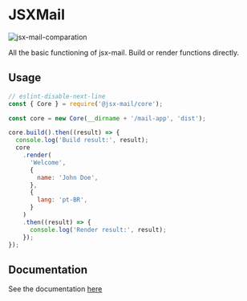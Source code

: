 # JSXMail

![jsx-mail-comparation](https://user-images.githubusercontent.com/72868196/183707838-19065b95-34fa-430e-a3e1-f4f353a05259.jpg)

All the basic functioning of jsx-mail. Build or render functions directly.

## Usage

```jsx
// eslint-disable-next-line
const { Core } = require('@jsx-mail/core');

const core = new Core(__dirname + '/mail-app', 'dist');

core.build().then((result) => {
  console.log('Build result:', result);
  core
    .render(
      'Welcome',
      {
        name: 'John Doe',
      },
      {
        lang: 'pt-BR',
      }
    )
    .then((result) => {
      console.log('Render result:', result);
    });
});
```

## Documentation

See the documentation [here](https://jsx-mail.org/core)
